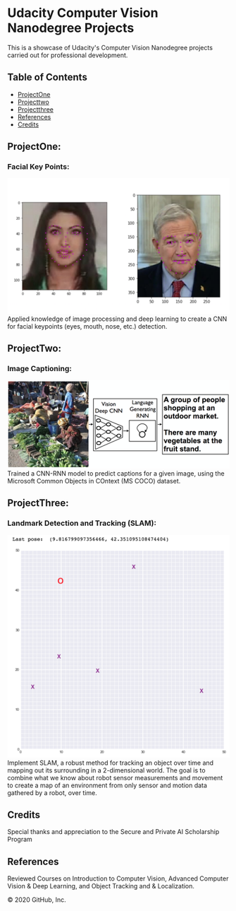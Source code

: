 # Udacity Computer Vision Nanodegree Projects

This is a showcase of Udacity's Computer Vision Nanodegree projects carried out for professional development.


## Table of Contents

* [ProjectOne](#projectOne)
* [Projecttwo](#projectTwo)
* [Projectthree](#projectThree)
* [References](#references)
* [Credits](#credits)



## ProjectOne: 
### Facial Key Points:
![](project3/screen-shot-2018-04-10-at-8.24.14-pm.png)
Applied knowledge of image processing and deep learning to create a CNN for facial keypoints (eyes, mouth, nose, etc.) detection.



## ProjectTwo: 
### Image Captioning:
![](project3/image-captioning.png)
Trained a CNN-RNN model to predict captions for a given image, using the Microsoft Common Objects in COntext (MS COCO) dataset.



## ProjectThree:
### Landmark Detection and Tracking (SLAM):
![](slam-graph.png)
Implement SLAM, a robust method for tracking an object over time and mapping out its surrounding in a 2-dimensional world. The goal is to combine what we know about robot sensor measurements and movement to create a map of an environment from only sensor and motion data gathered by a robot, over time.



## Credits
Special thanks and appreciation to the Secure and Private AI Scholarship Program



## References
Reviewed Courses on Introduction to Computer Vision, Advanced Computer Vision & Deep Learning, and  Object Tracking and & Localization.

© 2020 GitHub, Inc.
